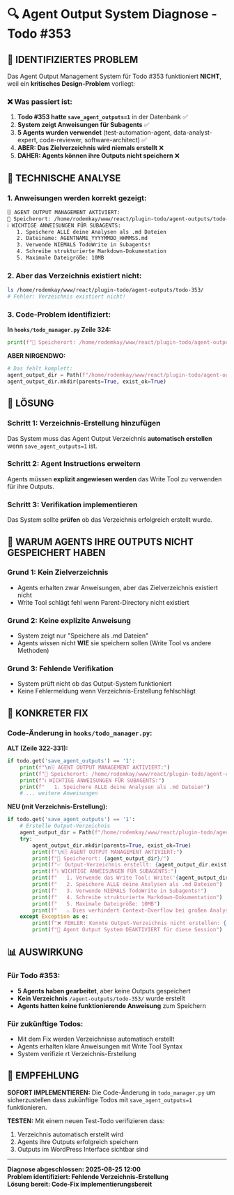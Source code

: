 # 🔍 Agent Output System Diagnose - Todo #353

## 🚨 IDENTIFIZIERTES PROBLEM

Das Agent Output Management System für Todo #353 funktioniert **NICHT**, weil ein **kritisches Design-Problem** vorliegt:

### ❌ Was passiert ist:
1. **Todo #353 hatte `save_agent_outputs=1`** in der Datenbank ✅
2. **System zeigt Anweisungen für Subagents** ✅
3. **5 Agents wurden verwendet** (test-automation-agent, data-analyst-expert, code-reviewer, software-architect) ✅
4. **ABER: Das Zielverzeichnis wird niemals erstellt** ❌
5. **DAHER: Agents können ihre Outputs nicht speichern** ❌

## 🔧 TECHNISCHE ANALYSE

### 1. Anweisungen werden korrekt gezeigt:
```bash
🗄️ AGENT OUTPUT MANAGEMENT AKTIVIERT:
📁 Speicherort: /home/rodemkay/www/react/plugin-todo/agent-outputs/todo-353/
ℹ️ WICHTIGE ANWEISUNGEN FÜR SUBAGENTS:
   1. Speichere ALLE deine Analysen als .md Dateien
   2. Dateiname: AGENTNAME_YYYYMMDD_HHMMSS.md
   3. Verwende NIEMALS TodoWrite in Subagents!
   4. Schreibe strukturierte Markdown-Dokumentation
   5. Maximale Dateigröße: 10MB
```

### 2. Aber das Verzeichnis existiert nicht:
```bash
ls /home/rodemkay/www/react/plugin-todo/agent-outputs/todo-353/
# Fehler: Verzeichnis existiert nicht!
```

### 3. Code-Problem identifiziert:

**In `hooks/todo_manager.py` Zeile 324:**
```python
print(f"📁 Speicherort: /home/rodemkay/www/react/plugin-todo/agent-outputs/todo-{todo.get('id')}/")
```

**ABER NIRGENDWO:**
```python
# Das fehlt komplett:
agent_output_dir = Path(f"/home/rodemkay/www/react/plugin-todo/agent-outputs/todo-{todo.get('id')}")
agent_output_dir.mkdir(parents=True, exist_ok=True)
```

## 🎯 LÖSUNG

### Schritt 1: Verzeichnis-Erstellung hinzufügen
Das System muss das Agent Output Verzeichnis **automatisch erstellen** wenn `save_agent_outputs=1` ist.

### Schritt 2: Agent Instructions erweitern
Agents müssen **explizit angewiesen werden** das Write Tool zu verwenden für ihre Outputs.

### Schritt 3: Verifikation implementieren
Das System sollte **prüfen** ob das Verzeichnis erfolgreich erstellt wurde.

## 🚨 WARUM AGENTS IHRE OUTPUTS NICHT GESPEICHERT HABEN

### Grund 1: Kein Zielverzeichnis
- Agents erhalten zwar Anweisungen, aber das Zielverzeichnis existiert nicht
- Write Tool schlägt fehl wenn Parent-Directory nicht existiert

### Grund 2: Keine explizite Anweisung
- System zeigt nur "Speichere als .md Dateien"
- Agents wissen nicht **WIE** sie speichern sollen (Write Tool vs andere Methoden)

### Grund 3: Fehlende Verifikation
- System prüft nicht ob das Output-System funktioniert
- Keine Fehlermeldung wenn Verzeichnis-Erstellung fehlschlägt

## 🔧 KONKRETER FIX

### Code-Änderung in `hooks/todo_manager.py`:

**ALT (Zeile 322-331):**
```python
if todo.get('save_agent_outputs') == '1':
    print(f"\n🗄️ AGENT OUTPUT MANAGEMENT AKTIVIERT:")
    print(f"📁 Speicherort: /home/rodemkay/www/react/plugin-todo/agent-outputs/todo-{todo.get('id')}/")
    print(f"ℹ️ WICHTIGE ANWEISUNGEN FÜR SUBAGENTS:")
    print(f"   1. Speichere ALLE deine Analysen als .md Dateien")
    # ... weitere Anweisungen
```

**NEU (mit Verzeichnis-Erstellung):**
```python
if todo.get('save_agent_outputs') == '1':
    # Erstelle Output-Verzeichnis
    agent_output_dir = Path(f"/home/rodemkay/www/react/plugin-todo/agent-outputs/todo-{todo.get('id')}")
    try:
        agent_output_dir.mkdir(parents=True, exist_ok=True)
        print(f"\n🗄️ AGENT OUTPUT MANAGEMENT AKTIVIERT:")
        print(f"📁 Speicherort: {agent_output_dir}/")
        print(f"✅ Output-Verzeichnis erstellt: {agent_output_dir.exists()}")
        print(f"ℹ️ WICHTIGE ANWEISUNGEN FÜR SUBAGENTS:")
        print(f"   1. Verwende das Write Tool: Write('{agent_output_dir}/AGENTNAME_YYYYMMDD_HHMMSS.md', content)")
        print(f"   2. Speichere ALLE deine Analysen als .md Dateien")
        print(f"   3. Verwende NIEMALS TodoWrite in Subagents!")
        print(f"   4. Schreibe strukturierte Markdown-Dokumentation")
        print(f"   5. Maximale Dateigröße: 10MB")
        print(f"   ⚠️ Dies verhindert Context-Overflow bei großen Analysen!")
    except Exception as e:
        print(f"❌ FEHLER: Konnte Output-Verzeichnis nicht erstellen: {e}")
        print(f"🔧 Agent Output System DEAKTIVIERT für diese Session")
```

## 📊 AUSWIRKUNG

### Für Todo #353:
- **5 Agents haben gearbeitet**, aber keine Outputs gespeichert
- **Kein Verzeichnis** `/agent-outputs/todo-353/` wurde erstellt  
- **Agents hatten keine funktionierende Anweisung** zum Speichern

### Für zukünftige Todos:
- Mit dem Fix werden Verzeichnisse automatisch erstellt
- Agents erhalten klare Anweisungen mit Write Tool Syntax
- System verifizie
rt Verzeichnis-Erstellung

## 🎯 EMPFEHLUNG

**SOFORT IMPLEMENTIEREN:** Die Code-Änderung in `todo_manager.py` um sicherzustellen dass zukünftige Todos mit `save_agent_outputs=1` funktionieren.

**TESTEN:** Mit einem neuen Test-Todo verifizieren dass:
1. Verzeichnis automatisch erstellt wird
2. Agents ihre Outputs erfolgreich speichern
3. Outputs im WordPress Interface sichtbar sind

---

**Diagnose abgeschlossen: 2025-08-25 12:00**  
**Problem identifiziert: Fehlende Verzeichnis-Erstellung**  
**Lösung bereit: Code-Fix implementierungsbereit**